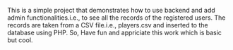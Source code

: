This is a simple project that demonstrates how to use backend and add admin functionalities.i.e., to see all the records of the registered users. The records are taken from a CSV file.i.e., players.csv and inserted to the database using PHP.
So, Have fun and appriciate this work which is basic but cool.
